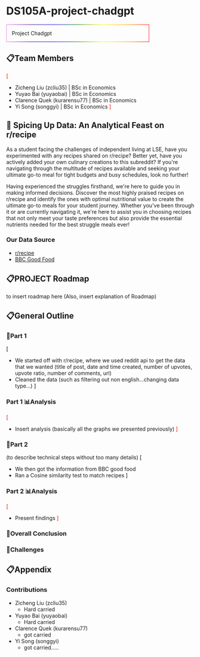 # DS105A-project-chadgpt

<div style="width: 70%; border: 1px solid; border-image: linear-gradient(to right, violet, indigo, blue, green, yellow, orange, red); border-image-slice: 1; border-radius: 1em; padding: 1em; margin: 1em 0;">
Project Chadgpt
</div>

## 📋Team Members 
<span style="color:rgb(255,0,0)">[</span>
- Zicheng Liu (zcliu35) | BSc in Economics
- Yuyao Bai (yuyaobai) | BSc in Economics
- Clarence Quek (kurarensu77) | BSc in Economics
- Yi Song (songgyi) | BSc in Economics
<span style="color:rgb(255,0,0)">]</span>

## 🍗 Spicing Up Data: An Analytical Feast on r/recipe
As a student facing the challenges of independent living at LSE, have you experimented with any recipes shared on r/recipe? Better yet, have you actively added your own culinary creations to this subreddit? If you're navigating through the multitude of recipes available and seeking your ultimate go-to meal for tight budgets and busy schedules, look no further!

Having experienced the struggles firsthand, we're here to guide you in making informed decisions. Discover the most highly praised recipes on r/recipe and identify the ones with optimal nutritional value to create the ultimate go-to meals for your student journey. Whether you've been through it or are currently navigating it, we're here to assist you in choosing recipes that not only meet your taste preferences but also provide the essential nutrients needed for the best struggle meals ever!

### Our Data Source
- [r/recipe](https://www.reddit.com/r/recipes/)
- [BBC Good Food](https://www.bbcgoodfood.com/)

## 📋PROJECT Roadmap
to insert roadmap here
(Also, insert explanation of Roadmap)

## 📋General Outline
### 📖Part 1 
<span style="color:black;">[</span>
- We started off with r/recipe, where we used reddit api to get the data that we wanted (title of post, date and time created, number of upvotes, upvote ratio, number of comments, url)
- Cleaned the data (such as filtering out non english...changing data type...)
<span style="color:black;">]</span>

### Part 1 📊Analysis
<span style="color:rgb(255,0,0)">[</span>
- Insert analysis (basically all the graphs we presented previously)
<span style="color:rgb(255,0,0)">]</span>

### 📖Part 2 
(to describe technical steps without too many details)
<span style="color:black;">[</span>
- We then got the information from BBC good food
- Ran a Cosine similarity test to match recipes
<span style="color:black;">]</span>

### Part 2 📊Analysis
<span style="color:rgb(255,0,0)">[</span>
- Present findings
<span style="color:rgb(255,0,0)">]</span>

### 📖Overall Conclusion

### 📖Challenges

## 📋Appendix
### Contributions
- Zicheng Liu (zcliu35) 
    - Hard carried
- Yuyao Bai (yuyaobai)
    - Hard carried
- Clarence Quek (kurarensu77) 
    - got carried
- Yi Song (songgyi) 
    - got carried.....


